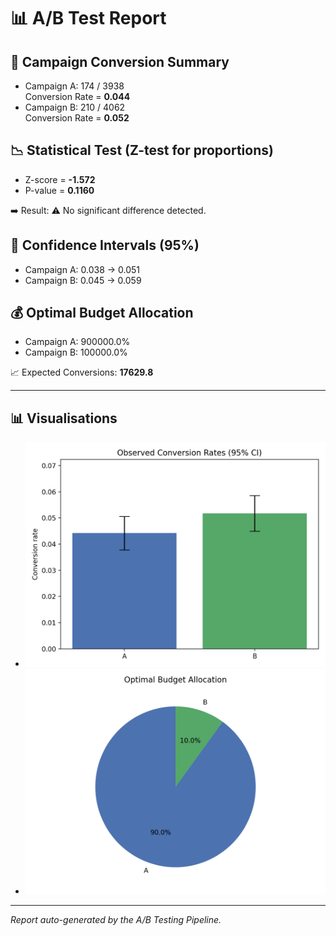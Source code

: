 # 📊 A/B Test Report

## 🔎 Campaign Conversion Summary
- Campaign A: 174 / 3938  
  Conversion Rate = **0.044**
- Campaign B: 210 / 4062  
  Conversion Rate = **0.052**

## 📉 Statistical Test (Z-test for proportions)
- Z-score = **-1.572**  
- P-value = **0.1160**

➡️ Result: ⚠️ No significant difference detected.

## 📌 Confidence Intervals (95%)
- Campaign A: 0.038 → 0.051
- Campaign B: 0.045 → 0.059

## 💰 Optimal Budget Allocation
- Campaign A: 900000.0%  
- Campaign B: 100000.0%

📈 Expected Conversions: **17629.8**

---

## 📊 Visualisations
- ![Conversion Rates](plots/conversion_rates.png)  
- ![Optimal Budget Allocation](plots/optimal_allocation.png)

---
_Report auto-generated by the A/B Testing Pipeline._
